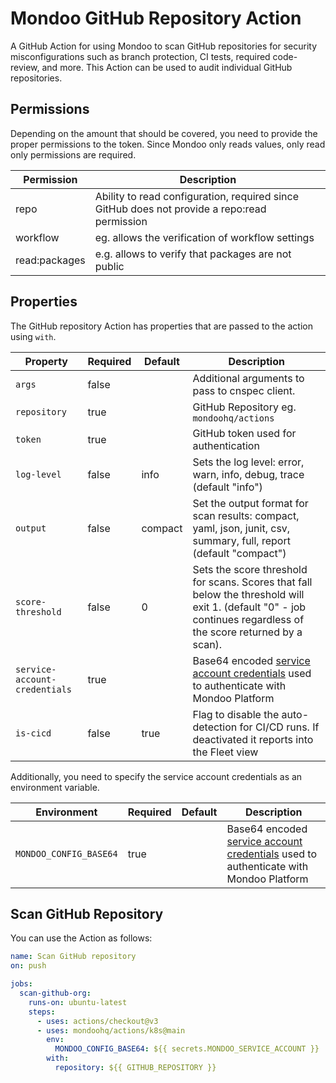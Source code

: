 # Mondoo GitHub Repository Action

A GitHub Action for using Mondoo to scan GitHub repositories for security misconfigurations such as branch protection, CI tests, required code-review, and more. This Action can be used to audit individual GitHub repositories.

## Permissions

Depending on the amount that should be covered, you need to provide the proper permissions to the token. Since Mondoo only reads values, only read only permissions are required.

| Permission    | Description                                                                                  |
| ------------- | -------------------------------------------------------------------------------------------- |
| repo          | Ability to read configuration, required since GitHub does not provide a repo:read permission |
| workflow      | eg. allows the verification of workflow settings                                             |
| read:packages | e.g. allows to verify that packages are not public                                           |

## Properties

The GitHub repository Action has properties that are passed to the action using `with`.

| Property                      | Required | Default | Description                                                                                                                                                          |
| ----------------------------- | -------- | ------- | -------------------------------------------------------------------------------------------------------------------------------------------------------------------- |
| `args`                        | false    |         | Additional arguments to pass to cnspec client.                                                                                                                       |
| `repository`                  | true     |         | GitHub Repository eg. `mondoohq/actions`                                                                                                                             |
| `token`                       | true     |         | GitHub token used for authentication                                                                                                                                 |
| `log-level`                   | false    | info    | Sets the log level: error, warn, info, debug, trace (default "info")                                                                                                 |
| `output`                      | false    | compact | Set the output format for scan results: compact, yaml, json, junit, csv, summary, full, report (default "compact")                                                   |
| `score-threshold`             | false    | 0       | Sets the score threshold for scans. Scores that fall below the threshold will exit 1. (default "0" - job continues regardless of the score returned by a scan).      |
| `service-account-credentials` | true     |         | Base64 encoded [service account credentials](https://mondoo.com/docs/platform/service_accounts/#creating-service-accounts) used to authenticate with Mondoo Platform |
| `is-cicd`                     | false    | true    | Flag to disable the auto-detection for CI/CD runs. If deactivated it reports into the Fleet view                                                                     |

Additionally, you need to specify the service account credentials as an environment variable.

| Environment            | Required | Default | Description                                                                                                                                                          |
| ---------------------- | -------- | ------- | -------------------------------------------------------------------------------------------------------------------------------------------------------------------- |
| `MONDOO_CONFIG_BASE64` | true     |         | Base64 encoded [service account credentials](https://mondoo.com/docs/platform/service_accounts/#creating-service-accounts) used to authenticate with Mondoo Platform |

## Scan GitHub Repository

You can use the Action as follows:

```yaml
name: Scan GitHub repository
on: push

jobs:
  scan-github-org:
    runs-on: ubuntu-latest
    steps:
      - uses: actions/checkout@v3
      - uses: mondoohq/actions/k8s@main
        env:
          MONDOO_CONFIG_BASE64: ${{ secrets.MONDOO_SERVICE_ACCOUNT }}
        with:
          repository: ${{ GITHUB_REPOSITORY }}
```
